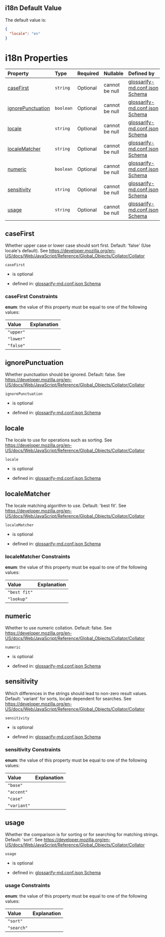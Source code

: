 ## i18n Default Value

The default value is:

```json
{
  "locale": "en"
}
```

# i18n Properties

| Property                                | Type      | Required | Nullable       | Defined by                                                                                                                                                                                                                          |
| :-------------------------------------- | :-------- | :------- | :------------- | :---------------------------------------------------------------------------------------------------------------------------------------------------------------------------------------------------------------------------------- |
| [caseFirst](#casefirst)                 | `string`  | Optional | cannot be null | [glossarify-md.conf.json Schema](schema-defs-i18n-properties-casefirst.md "https://raw.githubusercontent.com/about-code/glossarify-md/v5.0.0/conf/v5/schema.json#/$defs/Internationalization/properties/caseFirst")                 |
| [ignorePunctuation](#ignorepunctuation) | `boolean` | Optional | cannot be null | [glossarify-md.conf.json Schema](schema-defs-i18n-properties-ignorepunctuation.md "https://raw.githubusercontent.com/about-code/glossarify-md/v5.0.0/conf/v5/schema.json#/$defs/Internationalization/properties/ignorePunctuation") |
| [locale](#locale)                       | `string`  | Optional | cannot be null | [glossarify-md.conf.json Schema](schema-defs-i18n-properties-locale.md "https://raw.githubusercontent.com/about-code/glossarify-md/v5.0.0/conf/v5/schema.json#/$defs/Internationalization/properties/locale")                       |
| [localeMatcher](#localematcher)         | `string`  | Optional | cannot be null | [glossarify-md.conf.json Schema](schema-defs-i18n-properties-localematcher.md "https://raw.githubusercontent.com/about-code/glossarify-md/v5.0.0/conf/v5/schema.json#/$defs/Internationalization/properties/localeMatcher")         |
| [numeric](#numeric)                     | `boolean` | Optional | cannot be null | [glossarify-md.conf.json Schema](schema-defs-i18n-properties-numeric.md "https://raw.githubusercontent.com/about-code/glossarify-md/v5.0.0/conf/v5/schema.json#/$defs/Internationalization/properties/numeric")                     |
| [sensitivity](#sensitivity)             | `string`  | Optional | cannot be null | [glossarify-md.conf.json Schema](schema-defs-i18n-properties-sensitivity.md "https://raw.githubusercontent.com/about-code/glossarify-md/v5.0.0/conf/v5/schema.json#/$defs/Internationalization/properties/sensitivity")             |
| [usage](#usage)                         | `string`  | Optional | cannot be null | [glossarify-md.conf.json Schema](schema-defs-i18n-properties-usage.md "https://raw.githubusercontent.com/about-code/glossarify-md/v5.0.0/conf/v5/schema.json#/$defs/Internationalization/properties/usage")                         |

## caseFirst

Whether upper case or lower case should sort first. Default: 'false' (Use locale's default). See <https://developer.mozilla.org/en-US/docs/Web/JavaScript/Reference/Global_Objects/Collator/Collator>

`caseFirst`

*   is optional

*   defined in: [glossarify-md.conf.json Schema](schema-defs-i18n-properties-casefirst.md "https://raw.githubusercontent.com/about-code/glossarify-md/v5.0.0/conf/v5/schema.json#/$defs/Internationalization/properties/caseFirst")

### caseFirst Constraints

**enum**: the value of this property must be equal to one of the following values:

| Value     | Explanation |
| :-------- | :---------- |
| `"upper"` |             |
| `"lower"` |             |
| `"false"` |             |

## ignorePunctuation

Whether punctuation should be ignored. Default: false. See <https://developer.mozilla.org/en-US/docs/Web/JavaScript/Reference/Global_Objects/Collator/Collator>

`ignorePunctuation`

*   is optional

*   defined in: [glossarify-md.conf.json Schema](schema-defs-i18n-properties-ignorepunctuation.md "https://raw.githubusercontent.com/about-code/glossarify-md/v5.0.0/conf/v5/schema.json#/$defs/Internationalization/properties/ignorePunctuation")

## locale

The locale to use for operations such as sorting. See <https://developer.mozilla.org/en-US/docs/Web/JavaScript/Reference/Global_Objects/Collator/Collator>

`locale`

*   is optional

*   defined in: [glossarify-md.conf.json Schema](schema-defs-i18n-properties-locale.md "https://raw.githubusercontent.com/about-code/glossarify-md/v5.0.0/conf/v5/schema.json#/$defs/Internationalization/properties/locale")

## localeMatcher

The locale matching algorithm to use. Default: 'best fit'. See <https://developer.mozilla.org/en-US/docs/Web/JavaScript/Reference/Global_Objects/Collator/Collator>

`localeMatcher`

*   is optional

*   defined in: [glossarify-md.conf.json Schema](schema-defs-i18n-properties-localematcher.md "https://raw.githubusercontent.com/about-code/glossarify-md/v5.0.0/conf/v5/schema.json#/$defs/Internationalization/properties/localeMatcher")

### localeMatcher Constraints

**enum**: the value of this property must be equal to one of the following values:

| Value        | Explanation |
| :----------- | :---------- |
| `"best fit"` |             |
| `"lookup"`   |             |

## numeric

Whether to use numeric collation. Default: false. See <https://developer.mozilla.org/en-US/docs/Web/JavaScript/Reference/Global_Objects/Collator/Collator>

`numeric`

*   is optional

*   defined in: [glossarify-md.conf.json Schema](schema-defs-i18n-properties-numeric.md "https://raw.githubusercontent.com/about-code/glossarify-md/v5.0.0/conf/v5/schema.json#/$defs/Internationalization/properties/numeric")

## sensitivity

Which differences in the strings should lead to non-zero result values. Default: 'variant' for sorts, locale dependent for searches. See <https://developer.mozilla.org/en-US/docs/Web/JavaScript/Reference/Global_Objects/Collator/Collator>

`sensitivity`

*   is optional

*   defined in: [glossarify-md.conf.json Schema](schema-defs-i18n-properties-sensitivity.md "https://raw.githubusercontent.com/about-code/glossarify-md/v5.0.0/conf/v5/schema.json#/$defs/Internationalization/properties/sensitivity")

### sensitivity Constraints

**enum**: the value of this property must be equal to one of the following values:

| Value       | Explanation |
| :---------- | :---------- |
| `"base"`    |             |
| `"accent"`  |             |
| `"case"`    |             |
| `"variant"` |             |

## usage

Whether the comparison is for sorting or for searching for matching strings. Default: 'sort'. See <https://developer.mozilla.org/en-US/docs/Web/JavaScript/Reference/Global_Objects/Collator/Collator>

`usage`

*   is optional

*   defined in: [glossarify-md.conf.json Schema](schema-defs-i18n-properties-usage.md "https://raw.githubusercontent.com/about-code/glossarify-md/v5.0.0/conf/v5/schema.json#/$defs/Internationalization/properties/usage")

### usage Constraints

**enum**: the value of this property must be equal to one of the following values:

| Value      | Explanation |
| :--------- | :---------- |
| `"sort"`   |             |
| `"search"` |             |
